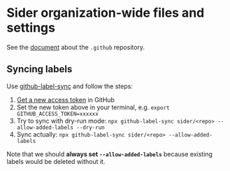 # Sider organization-wide files and settings

See the [document](https://help.github.com/en/github/building-a-strong-community/creating-a-default-community-health-file) about the `.github` repository.

## Syncing labels

Use [github-label-sync](https://github.com/Financial-Times/github-label-sync) and follow the steps:

1. [Get a new access token](https://github.com/settings/tokens/new?description=Sider+labels+sync&scopes=repo) in GitHub
2. Set the new token above in your terminal, e.g. `export GITHUB_ACCESS_TOKEN=xxxxxx`
3. Try to sync with dry-run mode: `npx github-label-sync sider/<repo> --allow-added-labels --dry-run`
4. Sync actually: `npx github-label-sync sider/<repo> --allow-added-labels`

Note that we should **always set `--allow-added-labels`** because existing labels would be deleted without it.
